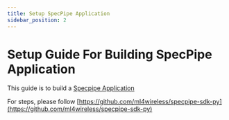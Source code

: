 ```yaml
---
title: Setup SpecPipe Application
sidebar_position: 2
---
```


# Setup Guide For Building SpecPipe Application

This guide is to build a [Specpipe Application](../architecture#applications)

For steps, please follow [https://github.com/ml4wireless/specpipe-sdk-py](https://github.com/ml4wireless/specpipe-sdk-py)